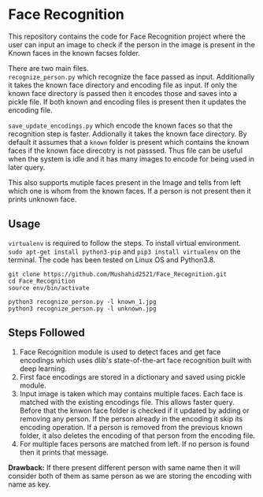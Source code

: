 # Face Recognition
This repository contains the code for Face Recognition project where the user can input an image to check if the person in the image is present in the Known faces in the known facses folder.    

There are two main files.  
`recognize_person.py` which recognize the face passed as input. Additionally it takes the known face directory and encoding file as input. If only the known face directory is passed then it encodes those and saves into a pickle file. If both known and encoding files is present then it updates the encoding file.  

`save_update_encodings.py` which encode the known faces so that the recognition step is faster. Addionally it takes the known face directory. By default it assumes that a `known` folder is present which contains the known faces if the known face direcotry is not passsed. Thus file can be useful when the system is idle and it has many images to encode for being used in later query.   


This also supports mutiple faces present in the Image and tells from left which one is whom from the known faces. If a person is not present then it prints unknown face.  

## Usage   
`virtualenv` is required to follow the steps. To install virtual environment. `sudo apt-get install python3-pip` and `pip3 install virtualenv` on the terminal. 
The code has been tested on Linux OS and Python3.8. 
```
git clone https://github.com/Mushahid2521/Face_Recognition.git
cd Face_Recognition
source env/bin/activate

python3 recognize_person.py -l known_1.jpg
python3 recognize_person.py -l unknown.jpg
```

## Steps Followed
1. Face Recognition module is used to detect faces and get face encodings which uses dlib's state-of-the-art face recognition built with deep learning.
2. First face encodings are stored in a dictionary and saved using pickle module. 
3. Input image is taken which may contains multiple faces. Each face is matched with the existing encodings file. This allows faster query. Before that the knwon face folder is checked if it updated by adding or removing any person. If the person already in the encoding it skip its encoding operation. If a person is removed from the previous known folder, it also deletes the encoding of that person from the encoding file. 
4. For multiple faces persons are matched from left. If no person is found then it prints that message. 

**Drawback:** If there present different person with same name then it will consider both of them as same person as we are storing the encoding with name as key.  



